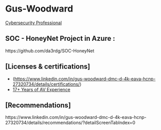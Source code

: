 # Gus-Woodward




<a href="https://www.linkedin.com/in/gus-woodward-dmc-d-4k-eava-hcnp-27320734/">Cybersecurity Professional</a>
 <br/>
<h2> SOC - HoneyNet Project in Azure :</h2> https://github.com/da3rdg/SOC-HoneyNet

 

<h2>[Licenses & certifications]</h2>

- (https://www.linkedin.com/in/gus-woodward-dmc-d-4k-eava-hcnp-27320734/details/certifications/)
- [17+ Years of AV Experience](https://www.avispl.com)
 
  

<h2>  [Recommendations]</h2> https://www.linkedin.com/in/gus-woodward-dmc-d-4k-eava-hcnp-27320734/details/recommendations/?detailScreenTabIndex=0

 

<!--
 

